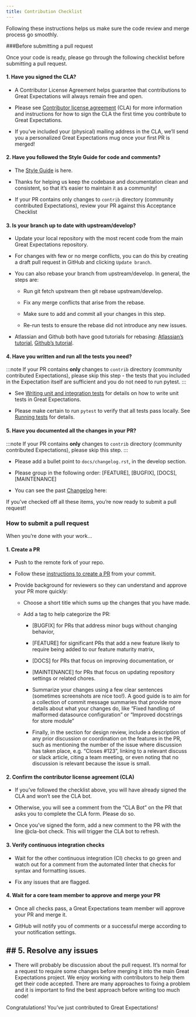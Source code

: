 ```yaml
---
title: Contribution Checklist
---
```


Following these instructions helps us make sure the code review and merge process go smoothly.

###Before submitting a pull request

Once your code is ready, please go through the following checklist before submitting a pull request.

#### 1. Have you signed the CLA?

* A Contributor License Agreement helps guarantee that contributions to Great Expectations will always remain free and open.

* Please see [Contributor license agreement](https://docs.greatexpectations.io/en/0.13.8/contributing/miscellaneous.html#contributing-cla) (CLA) for more information and instructions for how to sign the CLA the first time you contribute to Great Expectations.

* If you’ve included your (physical) mailing address in the CLA, we’ll send you a personalized Great Expectations mug once your first PR is merged!

#### 2. Have you followed the Style Guide for code and comments?

* The [Style Guide](/docs/contributing/contributing-style) is here.

* Thanks for helping us keep the codebase and documentation clean and consistent, so that it’s easier to maintain it as a community!

* If your PR contains only changes to `contrib` directory (community contributed Expectations), review your PR against this Acceptance Checklist

#### 3. Is your branch up to date with upstream/develop?

* Update your local repository with the most recent code from the main Great Expectations repository.

* For changes with few or no merge conflicts, you can do this by creating a draft pull request in GitHub and clicking `Update branch`.

* You can also rebase your branch from upstream/develop. In general, the steps are:

	* Run git fetch upstream then git rebase upstream/develop.

	* Fix any merge conflicts that arise from the rebase.

	* Make sure to add and commit all your changes in this step.

	* Re-run tests to ensure the rebase did not introduce any new issues.

* Atlassian and Github both have good tutorials for rebasing: [Atlassian’s tutorial](https://www.atlassian.com/git/tutorials/git-forks-and-upstreams), [Github’s tutorial](https://help.github.com/en/github/collaborating-with-issues-and-pull-requests/syncing-a-fork).

#### 4. Have you written and run all the tests you need?

:::note
If your PR contains **only** changes to `contrib` directory (community contributed Expectations), please skip this step - the tests that you included in the Expectation itself are sufficient and you do not need to run pytest.
:::

* See [Writing unit and integration tests](/docs/contributing/contributing-test) for details on how to write unit tests in Great Expectations.

* Please make certain to run `pytest` to verify that all tests pass locally. See [Running tests](/docs/contributing/contributing-test) for details.

#### 5. Have you documented all the changes in your PR?

:::note
If your PR contains **only** changes to `contrib` directory (community contributed Expectations), please skip this step.
:::

* Please add a bullet point to `docs/changelog.rst`, in the develop section.
* Please group in the following order:  [FEATURE], [BUGFIX], [DOCS], [MAINTENANCE]

* You can see the past [Changelog](https://github.com/great-expectations/great_expectations/blob/develop/docs_rtd/changelog.rst) here:

If you’ve checked off all these items, you’re now ready to submit a pull request!

### How to submit a pull request
When you’re done with your work…

#### 1. Create a PR

* Push to the remote fork of your repo.

* Follow these [instructions to create a PR](https://github.com/great-expectations/great_expectations/blob/develop/docs_rtd/changelog.rst) from your commit.

* Provide background for reviewers so they can understand and approve your PR more quickly:

	* Choose a short title which sums up the changes that you have made.

	* Add a tag to help categorize the PR:

		* [BUGFIX] for PRs that address minor bugs without changing behavior,

		* [FEATURE] for significant PRs that add a new feature likely to require being added to our feature maturity matrix,

		* [DOCS] for PRs that focus on improving documentation, or

		* [MAINTENANCE] for PRs that focus on updating repository settings or related chores.

		* Summarize your changes using a few clear sentences (sometimes screenshots are nice too!). A good guide is to aim for a collection of commit message summaries that provide more details about what your changes do, like “Fixed handling of malformed datasource configuration” or “Improved docstrings for store module”

		* Finally, in the section for design review, include a description of any prior discussion or coordination on the features in the PR, such as mentioning the number of the issue where discussion has taken place, e.g. “Closes #123”, linking to a relevant discuss or slack article, citing a team meeting, or even noting that no discussion is relevant because the issue is small.

#### 2. Confirm the contributor license agreement (CLA)

* If you’ve followed the checklist above, you will have already signed the CLA and won’t see the CLA bot.

* Otherwise, you will see a comment from the “CLA Bot” on the PR that asks you to complete the CLA form. Please do so.

* Once you’ve signed the form, add a new comment to the PR with the line @cla-bot check. This will trigger the CLA bot to refresh.

#### 3. Verify continuous integration checks

* Wait for the other continuous integration (CI) checks to go green and watch out for a comment from the automated linter that checks for syntax and formatting issues.

* Fix any issues that are flagged.

#### 4. Wait for a core team member to approve and merge your PR

* Once all checks pass, a Great Expectations team member will approve your PR and merge it.

* GitHub will notify you of comments or a successful merge according to your notification settings.

## ## 5. Resolve any issues

* There will probably be discussion about the pull request. It’s normal for a request to require some changes before merging it into the main Great Expectations project. We enjoy working with contributors to help them get their code accepted. There are many approaches to fixing a problem and it is important to find the best approach before writing too much code!

Congratulations! You’ve just contributed to Great Expectations!

